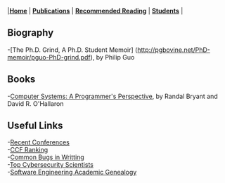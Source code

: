 |[<b>Home</b>](https://hxuhack.github.io/) | [<b>Publications</b>](publication/list) | [<b>Recommended Reading</b>](culture/list) | [<b>Students</b>](students/list) |

## Biography 

-[The Ph.D. Grind, A Ph.D. Student Memoir] (http://pgbovine.net/PhD-memoir/pguo-PhD-grind.pdf), by Philip Guo

## Books

-[Computer Systems: A Programmer's Perspective](https://book.douban.com/subject/3023631/), by Randal Bryant and David R. O'Hallaron

## Useful Links
-[Recent Conferences](http://confsearch.ethz.ch/confsearch/faces/pages/topic.jsp?topic=Security%20&sortMode=1&graphicView=1)  
-[CCF Ranking](http://www.ccf.org.cn/xspj/gyml/)   
-[Common Bugs in Writting](http://www.cs.columbia.edu/~hgs/etc/writing-bugs.html)  
-[Top Cybersecurity Scientists](http://s3.eurecom.fr/~balzarot/notes/top4/index.html)  
-[Software Engineering Academic Genealogy](http://taoxie.cs.illinois.edu/sefamily.htm)

